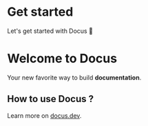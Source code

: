 # Get started

Let's get started with Docus 🚀

# Welcome to Docus

Your new favorite way to build **documentation**.

## How to use Docus ?

Learn more on [docus.dev](https://docus.dev).
